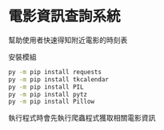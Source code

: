 # 電影資訊查詢系統

幫助使用者快速得知附近電影的時刻表

安裝模組
```sh
py -m pip install requests
py -m pip install tkcalendar
py -m pip install PIL
py -m pip install pytz
py -m pip install Pillow
```

執行程式時會先執行爬蟲程式獲取相關電影資訊
